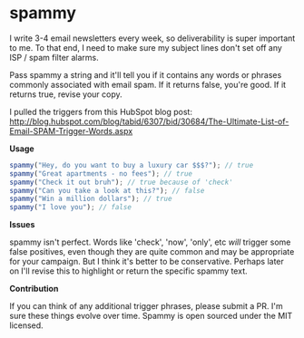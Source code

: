 # spammy

I write 3-4 email newsletters every week, so deliverability is super important to me. To that end, I need to make sure my subject lines don't set off any ISP / spam filter alarms.  

Pass spammy a string and it'll tell you if it contains any words or phrases commonly associated with email spam. If it returns false, you're good. If it returns true, revise your copy.

I pulled the triggers from this HubSpot blog post: http://blog.hubspot.com/blog/tabid/6307/bid/30684/The-Ultimate-List-of-Email-SPAM-Trigger-Words.aspx

**Usage**

```js
spammy("Hey, do you want to buy a luxury car $$$?"); // true
spammy("Great apartments - no fees"); // true
spammy("Check it out bruh"); // true because of 'check'
spammy("Can you take a look at this?"); // false
spammy("Win a million dollars"); // true
spammy("I love you"); // false
```

**Issues**

spammy isn't perfect. Words like 'check', 'now', 'only', etc _will_ trigger some false positives, even though they are quite common and may be appropriate for your campaign. But I think it's better to be conservative. Perhaps later on I'll revise this to highlight or return the specific spammy text.

**Contribution**

If you can think of any additional trigger phrases, please submit a PR. I'm sure these things evolve over time. Spammy is open sourced under the MIT licensed.
